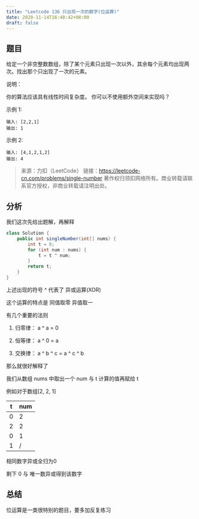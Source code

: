 ```yaml
---
title: "Leetcode 136 只出现一次的数字(位运算)"
date: 2020-11-14T16:48:42+08:00
draft: false
---
```


## 题目

给定一个非空整数数组，除了某个元素只出现一次以外，其余每个元素均出现两次。找出那个只出现了一次的元素。

说明：

你的算法应该具有线性时间复杂度。 你可以不使用额外空间来实现吗？

示例 1:

    输入: [2,2,1]
    输出: 1

示例 2:

    输入: [4,1,2,1,2]
    输出: 4

>来源：力扣（LeetCode）
链接：https://leetcode-cn.com/problems/single-number
著作权归领扣网络所有。商业转载请联系官方授权，非商业转载请注明出处。


## 分析

我们这次先给出题解，再解释

```Java
class Solution {
    public int singleNumber(int[] nums) {
        int t = 0;
        for (int num : nums) {
            t = t ^ num;
        }
        return t;
    }
}
```

上述出现的符号 ^ 代表了 异或运算(XOR)

这个运算的特点是 同值取零 异值取一

有几个重要的法则


1. 归零律： a ^ a = 0

2. 恒等律： a ^ 0 = a

3. 交换律： a ^ b ^ c = a ^ c ^ b 

那么就很好解释了

我们从数组 nums 中取出一个 num 与 t 计算的值再赋给 t

例如对于数组[2, 2, 1]

|t|num|
|---|---|
|0|2|
|2|2|
|0|1|
|1|/|

相同数字异或全归为0

剩下 0 与 唯一数异或得到该数字

## 总结

位运算是一类很特别的题目，要多加反复练习